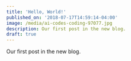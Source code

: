 ```yaml
---
title: 'Hello, World!'
published_on: '2018-07-17T14:59:14-04:00'
image: /media/ai-codes-coding-97077.jpg
description: Our first post in the new blog.
draft: true
---
```

Our first post in the new blog.
